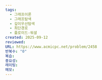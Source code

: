 ```yaml
---
tags:
  - 그래프이론
  - 그래프탐색
  - 깊이우선탐색
  - 최단경로
  - 플로이드-워셜
created: 2025-09-12
reviewed:
URL: https://www.acmicpc.net/problem/2458
반복수: "0"
복습:
중요성:
레이팅:
메모:
---
```

